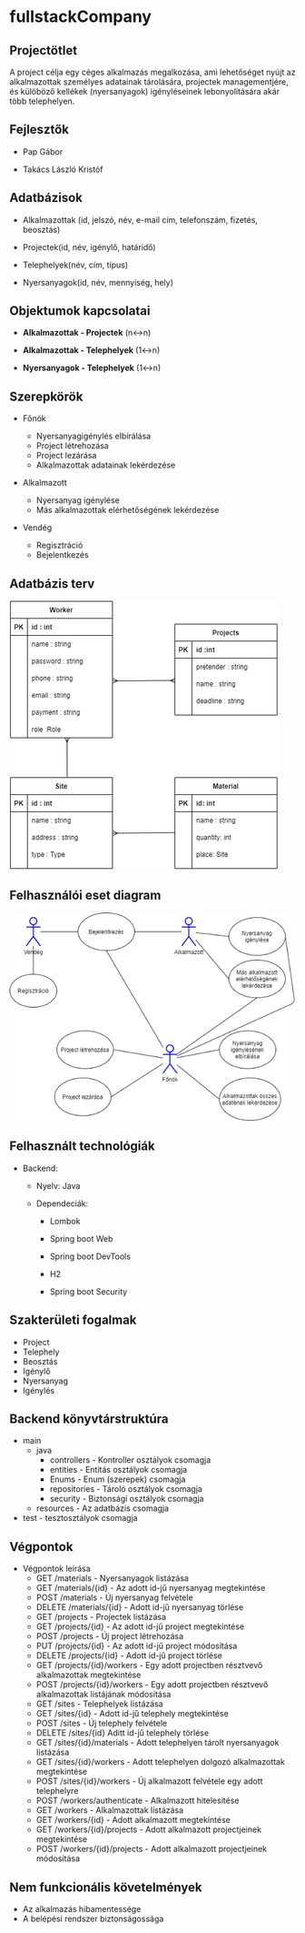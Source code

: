 # fullstackCompany
## Projectötlet
A project célja egy céges alkalmazás megalkozása, ami lehetőséget nyújt az alkalmazottak személyes adatainak tárolására, projectek managementjére, és külöböző kellékek (nyersanyagok) igényléseinek lebonyolítására akár több telephelyen.

## Fejlesztők
* Pap Gábor

* Takács László Kristóf

## Adatbázisok
* Alkalmazottak (id, jelszó, név, e-mail cím, telefonszám, fizetés, beosztás)

* Projectek(id, név, igénylő, határidő)

* Telephelyek(név, cím, típus)

* Nyersanyagok(id, név, mennyiség, hely)


## Objektumok kapcsolatai
* **Alkalmazottak - Projectek**
(n<->n)

* **Alkalmazottak - Telephelyek**
(1<->n)

* **Nyersanyagok - Telephelyek**
(1<->n)

## Szerepkörök
* Főnök
  * Nyersanyagigénylés elbírálása
  * Project létrehozása
  * Project lezárása
  * Alkalmazottak adatainak lekérdezése

* Alkalmazott
  * Nyersanyag igénylése
  * Más alkalmazottak elérhetőségének lekérdezése

* Vendég
  * Regisztráció
  * Bejelentkezés

## Adatbázis terv

![adatbázis terv](img/data.png)

## Felhasználói eset diagram

![Felhasználói eset diagram](img/UCD.png)

## Felhasznált technológiák

* Backend:

  * Nyelv: Java

  * Dependeciák:

    * Lombok

    * Spring boot Web

    * Spring boot DevTools

    * H2

    * Spring boot Security
    
## Szakterületi fogalmak

* Project
* Telephely
* Beosztás
* Igénylő
* Nyersanyag
* Igénylés

## Backend könyvtárstruktúra
* main
  * java
    * controllers - Kontroller osztályok csomagja
    * entities - Entitás osztályok csomagja
    * Enums - Enum (szerepek) csomagja
    * repositories - Tároló osztályok csomagja
    * security - Biztonsági osztályok csomagja
  * resources - Az adatbázis csomagja
* test - tesztosztályok csomagja

## Végpontok
* Végpontok leírása
  * GET /materials - Nyersanyagok listázása
  * GET /materials/{id} - Az adott id-jű nyersanyag megtekintése
  * POST /materials - Új nyersanyag felvétele
  * DELETE /materials/{id} - Adott id-jű nyersanyag törlése
  * GET /projects - Projectek listázása
  * GET /projects/{id} - Az adott id-jű project megtekintése
  * POST /projects - Új project létrehozása
  * PUT /projects/{id} - Az adott id-jű project módosítása
  * DELETE /projects/{id} - Adott id-jű project törlése
  * GET /projects/{id}/workers - Egy adott projectben résztvevő alkalmazottak megtekintése
  * POST /projects/{id}/workers - Egy adott projectben résztvevő alkalmazottak listájának módosítása
  * GET /sites - Telephelyek listázása
  * GET /sites/{id} - Adott id-jű telephely megtekintése
  * POST /sites - Új telephely felvétele
  * DELETE /sites/{id} Aditt id-jű telephely törlése
  * GET /sites/{id}/materials - Adott telephelyen tárolt nyersanyagok listázása
  * GET /sites/{id}/workers - Adott telephelyen dolgozó alkalmazottak megtekintése
  * POST /sites/{id}/workers - Új alkalmazott felvétele egy adott telephelyre
  * POST /workers/authenticate - Alkalmazott hitelesítése
  * GET /workers - Alkalmazottak listázása
  * GET /workers/{id} - Adott alkalmazott megtekintése
  * GET /workers/{id}/projects - Adott alkalmazott projectjeinek megtekintése
  * POST /workers/{id}/projects - Adott alkalmazott projectjeinek módosítása
  
## Nem funkcionális követelmények

* Az alkalmazás hibamentessége
* A belépési rendszer biztonságossága
